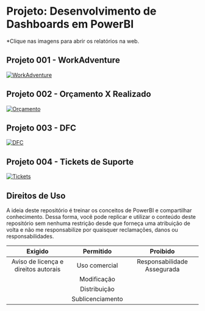 # Projeto: Desenvolvimento de Dashboards em PowerBI  
*Clique nas imagens para abrir os relatórios na web.

## Projeto 001 - WorkAdventure

[![WorkAdventure](https://i.imgur.com/KjmNCnO.png)](https://app.powerbi.com/view?r=eyJrIjoiNmUzZDhjOWYtODQxYy00OWE0LTlkYzUtOTAyMTUxNzFjMmQ1IiwidCI6ImIyZDgxYThkLWQ1NzMtNGNkZS04MWZjLTc4Zjg4NzMzZTg3YiJ9)  

## Projeto 002 - Orçamento X Realizado  

[![Orçamento](https://i.imgur.com/ij0Xxnj.png)](https://app.powerbi.com/view?r=eyJrIjoiMmIxOWFjN2QtODA1OS00MmE5LWE2ODctMDVjZGEwNDVhZDc5IiwidCI6ImIyZDgxYThkLWQ1NzMtNGNkZS04MWZjLTc4Zjg4NzMzZTg3YiJ9)  

## Projeto 003 - DFC  

[![DFC](https://i.imgur.com/s6oUy9q.png)](https://app.powerbi.com/view?r=eyJrIjoiZGQ2YTYwMmUtZTRiMC00ZDUwLTkwZGEtNDY1OTdjMTdiMDBmIiwidCI6IjM0Zjc1YTY1LWUzYWItNDY3Yy1hNzhhLTcxNjkwNTBjMWY5MSJ9)  

## Projeto 004 - Tickets de Suporte  

[![Tickets](https://i.imgur.com/dxzSDfN.png)](https://app.powerbi.com/view?r=eyJrIjoiMTE3NzdlNTgtZjQ4ZC00Njk5LTgwYTktN2ZlNGI3N2M1ZDlmIiwidCI6IjM0Zjc1YTY1LWUzYWItNDY3Yy1hNzhhLTcxNjkwNTBjMWY5MSJ9&pageName=ReportSection8f660248baf633772faf) 

## Direitos de Uso
A ideia deste repositório é treinar os conceitos de PowerBI e compartilhar conhecimento. Dessa forma, você pode replicar e utilizar o conteúdo deste repositório sem nenhuma restrição desde que forneça uma atribuição de volta e não me responsabilize por quaisquer reclamações, danos ou responsabilidades.  

Exigido | Permitido |Proibido
:---: | :---: | :---:
Aviso de licença e direitos autorais | Uso comercial | Responsabilidade Assegurada
 || Modificação ||
 || Distribuição || 
 || Sublicenciamento ||

